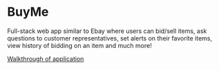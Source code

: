 # BuyMe

Full-stack web app similar to Ebay where users can bid/sell items, ask questions to customer representatives, set alerts on their favorite items, view history of bidding on an item and much more!

[Walkthrough of application](https://youtu.be/_CWA_v4f1sw)


